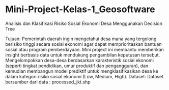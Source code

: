 # Mini-Project-Kelas-1_Geosoftware
Analisis dan Klasifikasi Risiko Sosial Ekonomi Desa Menggunakan Decision Tree

Tujuan:
Pemerintah daerah ingin mengetahui desa mana yang tergolong berisiko tinggi secara sosial ekonomi
agar dapat memprioritaskan bantuan sosial atau program pemberdayaan. Mini project ini
membantu memberikan insight berbasis data untuk mendukung pengambilan keputusan tersebut.
Mengelompokkan desa-desa berdasarkan karakteristik sosial ekonomi (seperti tingkat pendidikan,
umur produktif dan pengangguran), dan kemudian membangun model prediktif untuk
mengklasifikasikan desa ke dalam kategori risiko sosial ekonomi (Low, Medium, High).
Dataset:
Dataset bersumber dari data : processed_jkt.shp
